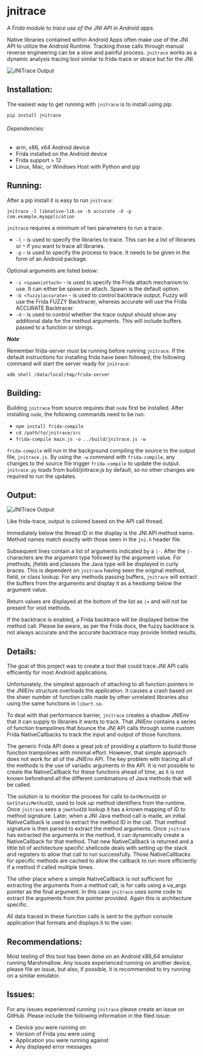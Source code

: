 # jnitrace

_A Frida module to trace use of the JNI API in Android apps._

Native libraries contained within Android Apps often make use of the JNI API to
utilize the Android Runtime. Tracking those calls through
manual reverse engineering can be a slow and painful process. `jnitrace` works
as a dynamic analysis tracing tool similar to frida-trace or strace but for
the JNI.

![JNITrace Output](https://i.ibb.co/w4YpQ4y/jnitrace-1.png)

## Installation:

The easiest way to get running with `jnitrace` is to install using pip:

`pip install jnitrace`

###### Dependencies:
* arm, x86, x64 Android device
* Frida installed on the Android device
* Frida support > 12
* Linux, Mac, or Windows Host with Python and pip

## Running:

After a pip install it is easy to run `jnitrace`:

`jnitrace -l libnative-lib.so -b accurate -d -p com.example.myapplication`

`jnitrace` requires a minimum of two parameters to run a trace:
* `-l` - is used to specify the libraries to trace. This can be a list of libraries or `*` if you want to trace all libraries.
* `-p` - is used to specify the process to trace. It needs to be given in the form of an Android package.

Optional arguments are listed below:
* `-i <spawn|attach>` - is used to specify the Frida attach mechanism to use. It can either be spawn or attach. Spawn is the default option.
* `-b <fuzzy|accurate>` - is used to control backtrace output. Fuzzy will use
the Frida FUZZY Backtracer, whereas accurate will use the Frida ACCURATE
Backtracer.
* `-d` - is used to control whether the trace output should show any
additional data for the method arguments. This will include buffers passed to
a function or strings.

***Note***

Remember frida-server must be running before running `jnitrace`. If the default
instructions for installing frida have been followed, the following command will start the server ready for `jnitrace`:

`adb shell /data/local/tmp/frida-server`


## Building:

Building `jnitrace` from source requires that `node` first be installed.
After installing `node`, the following commands need to be run:

* `npm install frida-compile`
* `cd /path/to/jnitrace/src`
* `frida-compile main.js -o ../build/jnitrace.js -w`

`frida-compile` will run in the background compiling the source to the output
file, `jnitrace.js`. By using the `-w` command with `frida-compile`, any
changes to the source file trigger `frida-compile` to update the output.
`jnitrace.py` loads from build/jnitrace.js by default, so no other
changes are required to run the updates.

## Output:
![JNITrace Output](https://i.ibb.co/TYT3mGK/jnitrace-2.png)

Like frida-trace, output is colored based on the API call thread.

Immediately below the thread ID in the display is the JNI API method name.
Method names match exactly with those seen in the `jni.h` header file.

Subsequent lines contain a list of arguments indicated by a `|-`. After the
`|-` characters are the argument type followed by the argument value. For
jmethods, jfields and jclasses the Java type will be displayed in curly
braces. This is dependent on `jnitrace` having seen the original method,
field, or class lookup. For any methods passing buffers, `jnitrace` will
extract the buffers from the arguments and display it as a hexdump below the
argument value.

Return values are displayed at the bottom of the list as `|=` and will not
be present for void methods.

If the backtrace is enabled, a Frida backtrace will be displayed below the
method call. Please be aware, as per the Frida docs, the fuzzy backtrace is
not always accurate and the accurate backtrace may provide limited results.

## Details:
The goal of this project was to create a tool that could trace JNI API calls
efficiently for most Android applications.

Unfortunately, the simplest approach of attaching to all function pointers in
the JNIEnv structure overloads the application. It causes a crash based on the
sheer number of function calls made by other unrelated libraries also using
the same functions in `libart.so`.

To deal with that performance barrier, `jnitrace` creates a shadow JNIEnv that
it can supply to libraries it wants to track. That JNIEnv contains a series
of function trampolines that bounce the JNI API calls through some custom
Frida NativeCallbacks to track the input and output of those functions.

The generic Frida API does a great job of providing a platform to build
those function trampolines with minimal effort. However, that simple approach
does not work for all of the JNIEnv API. The key problem with tracing all of
the methods is the use of variadic arguments in the API. It is not possible to
create the NativeCallback for these functions ahead of time, as it is not known
beforehand all the different combinations of Java methods that will be called.

The solution is to monitor the process for calls to `GetMethodID` or
`GetStaticMethodID`, used to look up method identifiers from the runtime.
Once `jnitrace` sees a `jmethodID` lookup it has a known mapping of
ID to method signature. Later, when a JNI Java method call is made, an initial
NativeCallback is used to extract the method ID in the call. That method
signature is then parsed to extract the method arguments. Once `jnitrace` has
extracted the arguments in the method, it can dynamically create a
NativeCallback for that method. That new NativeCallback is returned and a
little bit of architecture specific shellcode deals with setting up the stack
and registers to allow that call to run successfully. Those NativeCallbacks
for specific methods are cached to allow the callback to run more efficiently
if a method if called multiple times.

The other place where a simple NativeCallback is not sufficient for
extracting the arguments from a method call, is for calls using a
va_args pointer as the final argument. In this case `jnitrace` uses some code
to extract the arguments from the pointer provided. Again this is architecture
specific.

All data traced in these function calls is sent to the python console
application that formats and displays it to the user.

## Recommendations:
Most testing of this tool has been done on an Android x86_64 emulator running
Marshmallow. Any issues experienced running on another device, please file an
issue, but also, if possible, it is recommended to try running on a similar
emulator.

## Issues:
For any issues experienced running `jnitrace` please create an issue on
GitHub. Please include the following information in the filed issue:
* Device you were running on
* Version of Frida you were using
* Application you were running against
* Any displayed error messages
